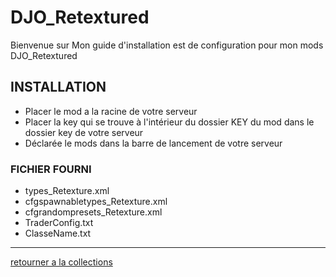 # DJO_Retextured
Bienvenue sur Mon guide d'installation est de configuration pour mon mods DJO_Retextured



## INSTALLATION
- Placer le mod a la racine de votre serveur
- Placer la key qui se trouve à l'intérieur du dossier KEY du mod dans le dossier key de votre serveur
- Déclarée le mods dans la barre de lancement de votre serveur


### FICHIER FOURNI
- types_Retexture.xml
- cfgspawnabletypes_Retexture.xml
- cfgrandompresets_Retexture.xml
- TraderConfig.txt
- ClasseName.txt

---

[retourner a la collections](https://github.com/Djolehaineux/DJO-mods-collection)
